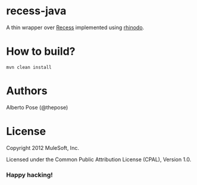 # recess-java
A thin wrapper over [Recess](https://github.com/twitter/recess) implemented using [rhinodo](https://github.com/mulesoft/rhinodo).

# How to build?

    mvn clean install

# Authors
Alberto Pose (@thepose)

# License
Copyright 2012 MuleSoft, Inc.

Licensed under the Common Public Attribution License (CPAL), Version 1.0.
    
### Happy hacking!
